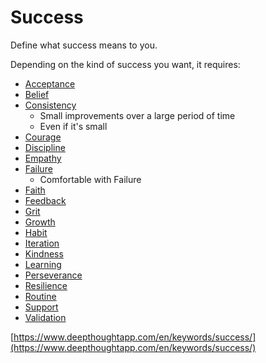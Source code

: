 # Success

Define what success means to you.

Depending on the kind of success you want, it requires:

* [Acceptance](https://www.deepthoughtapp.com/en/keywords/acceptance/)
* [Belief](https://www.deepthoughtapp.com/en/keywords/beliefs/)
* [Consistency](https://www.deepthoughtapp.com/en/keywords/consistency/)
  * Small improvements over a large period of time
  * Even if it's small
* [Courage](https://www.deepthoughtapp.com/en/keywords/courage/)
* [Discipline](https://www.deepthoughtapp.com/en/keywords/discipline/)
* [Empathy](https://www.deepthoughtapp.com/en/keywords/empathy/)
* [Failure](https://www.deepthoughtapp.com/en/keywords/failure/)
  * Comfortable with Failure
* [Faith](https://www.deepthoughtapp.com/en/keywords/faith/)
* [Feedback](https://www.deepthoughtapp.com/en/keywords/feedback/)
* [Grit](https://www.deepthoughtapp.com/en/keywords/grit/)
* [Growth](https://www.deepthoughtapp.com/en/keywords/growth/)
* [Habit](https://www.deepthoughtapp.com/en/keywords/habit/)
* [Iteration](https://www.deepthoughtapp.com/en/keywords/iteration/)
* [Kindness](https://www.deepthoughtapp.com/en/keywords/kindness/)
* [Learning](https://www.deepthoughtapp.com/en/keywords/learning/)
* [Perseverance](https://www.deepthoughtapp.com/en/keywords/perseverance)
* [Resilience](https://www.deepthoughtapp.com/en/keywords/resilience/)
* [Routine](https://www.deepthoughtapp.com/en/keywords/routine/)
* [Support](https://www.deepthoughtapp.com/en/keywords/support/)
* [Validation](https://www.deepthoughtapp.com/en/keywords/validation/)

[https://www.deepthoughtapp.com/en/keywords/success/](https://www.deepthoughtapp.com/en/keywords/success/)

